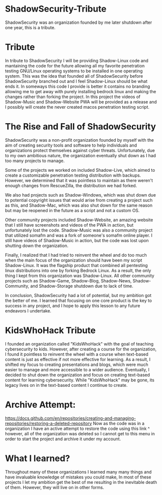 # ShadowSecurity-Tribute
ShadowSecurity was an organization founded by me later shutdown after one year, this is a tribute.

# Tribute

In tribute to ShadowSecurity I will be providing Shadow-Linux code and mantaining the code for the future allowing all my favorite penetration testing GNU/Linux operating systems to be installed in one operating system. This was the idea that founded all of ShadowSecurity before ShadowSecurity branched out and I feel Shadow-Linux should be what ends it. In someways this code I provide is better it contains no branding allowing me to get away with purely installing bedrock linux and making the changes rather than forking the project. In this project the videos of Shadow-Music and Shadow-Website PWA will be provided as a release and I possibly will create the never created macos penetration testing script.

# The Rise and Fall of ShadowSecurity

ShadowSecurity was a non-profit organization founded by myself with the aim of creating security tools and software to help individuals and organizations protect themselves against cyber threats. Unfortunately, due to my own ambitious nature, the organization eventually shut down as I had too many projects to manage.

Some of the projects we worked on included Shadow-Live, which aimed to create a customizable penetration testing distribution with backups. However, we determined that it was pointless to maintain as there weren't enough changes from RescueZilla, the distribution we had forked.

We also had projects such as Shadow-Windows, which was shut down due to potential copyright issues that would arise from creating a project such as this, and Shadow-Mac, which was also shut down for the same reason but may be reopened in the future as a script and not a custom OS.

Other community projects included Shadow-Website, an amazing website that I still have screenshots and videos of the PWA in action, but unfortunately lost the code. Shadow-Music was also a community project that utilized somafm and was a fork of someone's somafm online player. I still have videos of Shadow-Music in action, but the code was lost upon shutting down the organization.

Finally, I realized that I had tried to reinvent the wheel and do too much when the main focus of the organization should have been my script Shadow-Linux. It was the flagship product that combined all pentesting linux distributions into one by forking Bedrock Linux. As a result, the only thing I kept from this organization was Shadow-Linux. All other community projects such as Shadow-Game, Shadow-Blog, Shadow-News, Shadow-Community, and Shadow-Storage shutdown due to lack of time.

In conclusion, ShadowSecurity had a lot of potential, but my ambition got the better of me. I learned that focusing on one core product is the key to success in any project, and I hope to apply this lesson to any future endeavors I undertake.

# KidsWhoHack Tribute
I founded an organization called "KidsWhoHack" with the goal of teaching cybersecurity to kids. However, after creating a course for the organization, I found it pointless to reinvent the wheel with a course when text-based content is just as effective if not more effective for learning. As a result, I shifted my focus to creating presentations and blogs, which were much easier to manage and more accessible to a wider audience. Eventually, I decided to shut down the organization and focus on creating text-based content for learning cybersecurity. While "KidsWhoHack" may be gone, its legacy lives on in the text-based content I continue to create.

# Archive Attempt:
https://docs.github.com/en/repositories/creating-and-managing-repositories/restoring-a-deleted-repository
Now as the code was in a organization I have an active attempt to restore the code using this link ^ however, all of the organization was deleted so I cannot get to this menu in order to start the project and archive it under my account.

# What I learned?

Throughout many of these organizations I learned many many things and have invaluable knowledge of mistakes you could make, In most of these projects I let my ambition get the best of me resulting in the inevitable death of them. However, they will live on in other forms.
